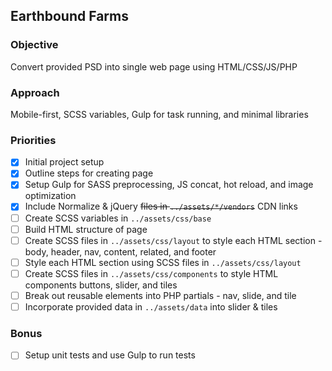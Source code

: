 ## Earthbound Farms

### Objective
Convert provided PSD into single web page using HTML/CSS/JS/PHP

### Approach
Mobile-first, SCSS variables, Gulp for task running, and minimal libraries

### Priorities
- [x] Initial project setup
- [x] Outline steps for creating page
- [x] Setup Gulp for SASS preprocessing, JS concat, hot reload, and image optimization
- [x] Include Normalize & jQuery ~~files in `../assets/*/vendors`~~ CDN links
- [ ] Create SCSS variables in `../assets/css/base`
- [ ] Build HTML structure of page
- [ ] Create SCSS files in `../assets/css/layout` to style each HTML section - body, header, nav, content, related, and footer
- [ ] Style each HTML section using SCSS files in `../assets/css/layout`
- [ ] Create SCSS files in `../assets/css/components` to style HTML components buttons, slider, and tiles
- [ ] Break out reusable elements into PHP partials - nav, slide, and tile
- [ ] Incorporate provided data in `../assets/data` into slider & tiles

### Bonus
- [ ] Setup unit tests and use Gulp to run tests
